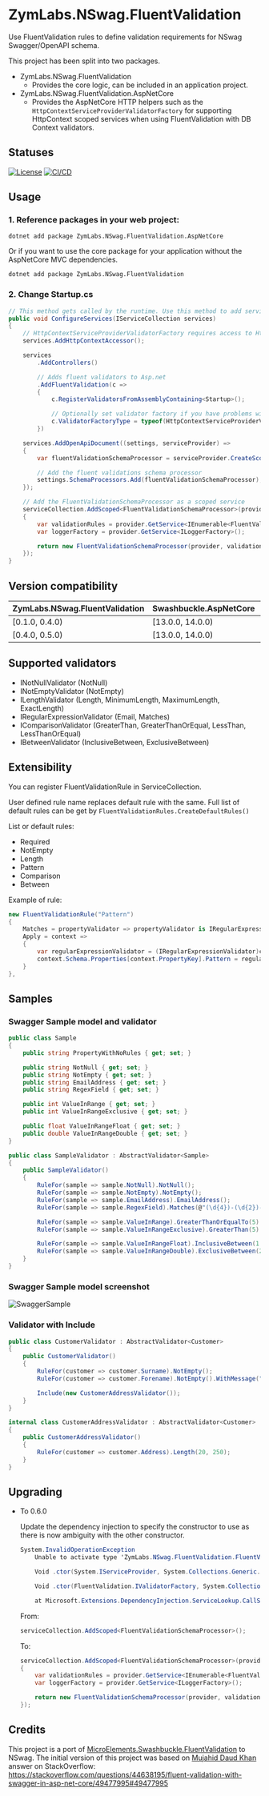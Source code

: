 # ZymLabs.NSwag.FluentValidation

Use FluentValidation rules to define validation requirements for NSwag Swagger/OpenAPI schema.

This project has been split into two packages.

- ZymLabs.NSwag.FluentValidation
  - Provides the core logic, can be included in an application project.
- ZymLabs.NSwag.FluentValidation.AspNetCore
  - Provides the AspNetCore HTTP helpers such as the `HttpContextServiceProviderValidatorFactory` for supporting HttpContext scoped services when using FluentValidation with DB Context validators.

## Statuses

[![License](https://img.shields.io/github/license/zymlabs/nswag-fluentvalidation.svg)](https://raw.githubusercontent.com/zymlabs/nswag-fluentvalidation/master/LICENSE)
[![CI/CD](https://github.com/zymlabs/nswag-fluentvalidation/actions/workflows/ci.yml/badge.svg)](https://github.com/zymlabs/nswag-fluentvalidation/actions/workflows/ci.yml)

## Usage

### 1. Reference packages in your web project:

```console
dotnet add package ZymLabs.NSwag.FluentValidation.AspNetCore
```

Or if you want to use the core package for your application without the AspNetCore MVC dependencies.

```console
dotnet add package ZymLabs.NSwag.FluentValidation
```

### 2. Change Startup.cs

```csharp
// This method gets called by the runtime. Use this method to add services to the container.
public void ConfigureServices(IServiceCollection services)
{
    // HttpContextServiceProviderValidatorFactory requires access to HttpContext
    services.AddHttpContextAccessor();

    services
        .AddControllers()

        // Adds fluent validators to Asp.net
        .AddFluentValidation(c =>
        {
            c.RegisterValidatorsFromAssemblyContaining<Startup>();

            // Optionally set validator factory if you have problems with scope resolve inside validators.
            c.ValidatorFactoryType = typeof(HttpContextServiceProviderValidatorFactory);
        })

    services.AddOpenApiDocument((settings, serviceProvider) =>
    {
        var fluentValidationSchemaProcessor = serviceProvider.CreateScope().ServiceProvider.GetService<FluentValidationSchemaProcessor>();

        // Add the fluent validations schema processor
        settings.SchemaProcessors.Add(fluentValidationSchemaProcessor);
    });

    // Add the FluentValidationSchemaProcessor as a scoped service
    serviceCollection.AddScoped<FluentValidationSchemaProcessor>(provider =>
    {
        var validationRules = provider.GetService<IEnumerable<FluentValidationRule>>();
        var loggerFactory = provider.GetService<ILoggerFactory>();

        return new FluentValidationSchemaProcessor(provider, validationRules, loggerFactory);
    });
}
```

## Version compatibility

ZymLabs.NSwag.FluentValidation | Swashbuckle.AspNetCore | FluentValidation
---------|----------|---------
[0.1.0, 0.4.0) | [13.0.0, 14.0.0) | >=7.2.0
[0.4.0, 0.5.0) | [13.0.0, 14.0.0) | >=10.0.0

## Supported validators

* INotNullValidator (NotNull)
* INotEmptyValidator (NotEmpty)
* ILengthValidator (Length, MinimumLength, MaximumLength, ExactLength)
* IRegularExpressionValidator (Email, Matches)
* IComparisonValidator (GreaterThan, GreaterThanOrEqual, LessThan, LessThanOrEqual)
* IBetweenValidator (InclusiveBetween, ExclusiveBetween)

## Extensibility

You can register FluentValidationRule in ServiceCollection.

User defined rule name replaces default rule with the same.
Full list of default rules can be get by `FluentValidationRules.CreateDefaultRules()`

List or default rules:

* Required
* NotEmpty
* Length
* Pattern
* Comparison
* Between

Example of rule:

```csharp
new FluentValidationRule("Pattern")
{
    Matches = propertyValidator => propertyValidator is IRegularExpressionValidator,
    Apply = context =>
    {
        var regularExpressionValidator = (IRegularExpressionValidator)context.PropertyValidator;
        context.Schema.Properties[context.PropertyKey].Pattern = regularExpressionValidator.Expression;
    }
},
```

## Samples

### Swagger Sample model and validator

```csharp
public class Sample
{
    public string PropertyWithNoRules { get; set; }

    public string NotNull { get; set; }
    public string NotEmpty { get; set; }
    public string EmailAddress { get; set; }
    public string RegexField { get; set; }

    public int ValueInRange { get; set; }
    public int ValueInRangeExclusive { get; set; }

    public float ValueInRangeFloat { get; set; }
    public double ValueInRangeDouble { get; set; }
}

public class SampleValidator : AbstractValidator<Sample>
{
    public SampleValidator()
    {
        RuleFor(sample => sample.NotNull).NotNull();
        RuleFor(sample => sample.NotEmpty).NotEmpty();
        RuleFor(sample => sample.EmailAddress).EmailAddress();
        RuleFor(sample => sample.RegexField).Matches(@"(\d{4})-(\d{2})-(\d{2})");

        RuleFor(sample => sample.ValueInRange).GreaterThanOrEqualTo(5).LessThanOrEqualTo(10);
        RuleFor(sample => sample.ValueInRangeExclusive).GreaterThan(5).LessThan(10);

        RuleFor(sample => sample.ValueInRangeFloat).InclusiveBetween(1.1f, 5.3f);
        RuleFor(sample => sample.ValueInRangeDouble).ExclusiveBetween(2.2, 7.5f);
    }
}
```

### Swagger Sample model screenshot

![SwaggerSample](docs/images/swagger_sample.png "SwaggerSample")

### Validator with Include

```csharp
public class CustomerValidator : AbstractValidator<Customer>
{
    public CustomerValidator()
    {
        RuleFor(customer => customer.Surname).NotEmpty();
        RuleFor(customer => customer.Forename).NotEmpty().WithMessage("Please specify a first name");

        Include(new CustomerAddressValidator());
    }
}

internal class CustomerAddressValidator : AbstractValidator<Customer>
{
    public CustomerAddressValidator()
    {
        RuleFor(customer => customer.Address).Length(20, 250);
    }
}
```

## Upgrading

- To 0.6.0

    Update the dependency injection to specify the constructor to use as there is now ambiguity with the other constructor.

    ```csharp
    System.InvalidOperationException
        Unable to activate type 'ZymLabs.NSwag.FluentValidation.FluentValidationSchemaProcessor'. The following constructors are ambiguous:

        Void .ctor(System.IServiceProvider, System.Collections.Generic.IEnumerable`1[ZymLabs.NSwag.FluentValidation.FluentValidationRule], Microsoft.Extensions.Logging.ILoggerFactory)

        Void .ctor(FluentValidation.IValidatorFactory, System.Collections.Generic.IEnumerable`1[ZymLabs.NSwag.FluentValidation.FluentValidationRule], Microsoft.Extensions.Logging.ILoggerFactory)

        at Microsoft.Extensions.DependencyInjection.ServiceLookup.CallSiteFactory.CreateConstructorCallSite(ResultCache lifetime, Type serviceType, Type implementationType, CallSiteChain callSiteChain)
    ```

    From:

    ```csharp
    serviceCollection.AddScoped<FluentValidationSchemaProcessor>();
    ```

    To:

    ```csharp
    serviceCollection.AddScoped<FluentValidationSchemaProcessor>(provider =>
    {
        var validationRules = provider.GetService<IEnumerable<FluentValidationRule>>();
        var loggerFactory = provider.GetService<ILoggerFactory>();

        return new FluentValidationSchemaProcessor(provider, validationRules, loggerFactory);
    });
    ```

## Credits

This project is a port of [MicroElements.Swashbuckle.FluentValidation](https://github.com/micro-elements/MicroElements.Swashbuckle.FluentValidation) to NSwag.
The initial version of this project was based on
[Mujahid Daud Khan](https://stackoverflow.com/users/1735196/mujahid-daud-khan) answer on StackOverflow:
https://stackoverflow.com/questions/44638195/fluent-validation-with-swagger-in-asp-net-core/49477995#49477995
